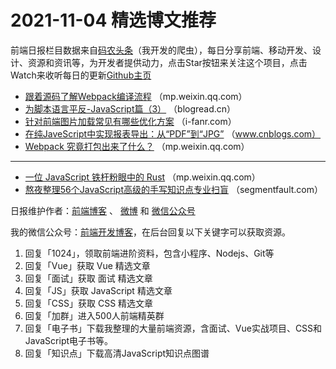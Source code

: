# 2021-11-04 精选博文推荐

前端日报栏目数据来自[码农头条](https://toutiao.qdkfweb.cn/)（我开发的爬虫），每日分享前端、移动开发、设计、资源和资讯等，为开发者提供动力，点击Star按钮来关注这个项目，点击Watch来收听每日的更新[Github主页](https://github.com/kujian/frontendDaily)
* [跟着源码了解Webpack编译流程](https://mp.weixin.qq.com/s?__biz=MzkxNTIwMzU5OQ==&mid=2247489265&idx=1&sn=ed71003b7fe493c4b1042ef7eb76d6d2) （mp.weixin.qq.com）
* [为脚本语言平反-JavaScript篇（3）](https://blogread.cn/it/article/299?f=hot1) （blogread.cn）
* [针对前端图片加载常见有哪些优化方案](http://i-fanr.com/2021/11/03/picture-lazy-load/) （i-fanr.com）
* [在纯JaveScript中实现报表导出：从“PDF”到“JPG”](https://www.cnblogs.com/powertoolsteam/p/15502771.html) （www.cnblogs.com）
* [Webpack 究竟打包出来了什么？](https://mp.weixin.qq.com/s?__biz=MzkwODIwMDY2OQ==&mid=2247491992&idx=1&sn=98e3335a1c138eb55eb9096b2fc9dde1) （mp.weixin.qq.com）

***
* [一位 JavaScript 铁杆粉眼中的 Rust](https://mp.weixin.qq.com/s?__biz=MzkwOTIyNzM5OA==&mid=2247484497&idx=1&sn=dfe7bb50aabcce9ee0a101691e372615) （mp.weixin.qq.com）
* [熬夜整理56个JavaScript高级的手写知识点专业扫盲](https://segmentfault.com/a/1190000040906316) （segmentfault.com）

日报维护作者：[前端博客](https://qdkfweb.cn/) 、 [微博](http://weibo.com/kujian) 和 [微信公众号](https://open.weixin.qq.com/qr/code?username=caibaojian_com)

我的微信公众号：[前端开发博客](https://open.weixin.qq.com/qr/code?username=caibaojian_com)，在后台回复以下关键字可以获取资源。

1. 回复「1024」，领取前端进阶资料，包含小程序、Nodejs、Git等
2. 回复「Vue」获取 Vue 精选文章
3. 回复「面试」获取 面试 精选文章
4. 回复「JS」获取 JavaScript 精选文章
5. 回复「CSS」获取 CSS 精选文章
6. 回复「加群」进入500人前端精英群
7. 回复「电子书」下载我整理的大量前端资源，含面试、Vue实战项目、CSS和JavaScript电子书等。
8. 回复「知识点」下载高清JavaScript知识点图谱